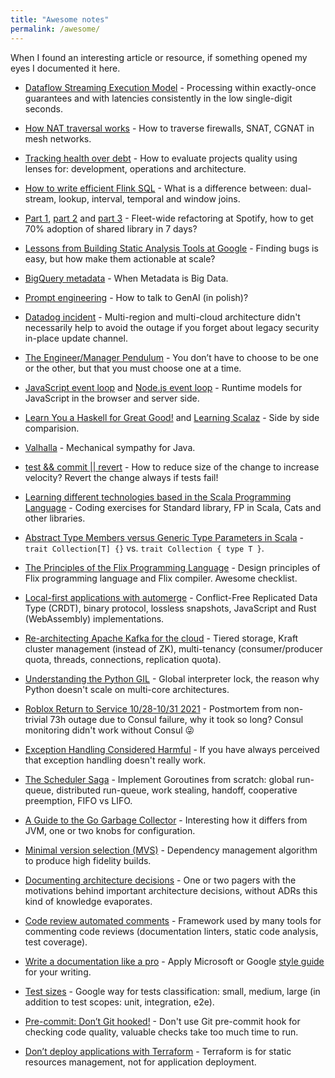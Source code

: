 ```yaml
---
title: "Awesome notes"
permalink: /awesome/
---
```


When I found an interesting article or resource, if something opened my eyes I documented it here.

* [Dataflow Streaming Execution Model](https://medium.com/google-cloud/streaming-engine-execution-model-1eb2eef69a8e) -
Processing within exactly-once guarantees and with latencies consistently in the low single-digit seconds.

* [How NAT traversal works](https://tailscale.com/blog/how-nat-traversal-works) -
How to traverse firewalls, SNAT, CGNAT in mesh networks.

* [Tracking health over debt](https://www.rea-group.com/about-us/news-and-insights/blog/what-good-software-looks-like-at-rea/) -
How to evaluate projects quality using lenses for: development, operations and architecture.

* [How to write efficient Flink SQL](https://www.alibabacloud.com/blog/how-to-write-simple-and-efficient-flink-sql_600148) -
What is a difference between: dual-stream, lookup, interval, temporal and window joins.

* [Part 1](https://engineering.atspotify.com/2023/04/spotifys-shift-to-a-fleet-first-mindset-part-1/), 
[part 2](https://engineering.atspotify.com/2023/05/fleet-management-at-spotify-part-2-the-path-to-declarative-infrastructure/) and 
[part 3](https://engineering.atspotify.com/2023/05/fleet-management-at-spotify-part-3-fleet-wide-refactoring/) -
Fleet-wide refactoring at Spotify, how to get 70% adoption of shared library in 7 days?

* [Lessons from Building Static Analysis Tools at Google](https://cacm.acm.org/magazines/2018/4/226371-lessons-from-building-static-analysis-tools-at-google/fulltext) -
Finding bugs is easy, but how make them actionable at scale?

* [BigQuery metadata](http://vldb.org/pvldb/vol14/p3083-edara.pdf) -
When Metadata is Big Data.

* [Prompt engineering](https://www.promptopedia.pl) -
How to talk to GenAI (in polish)?

* [Datadog incident](https://www.datadoghq.com/blog/2023-03-08-multiregion-infrastructure-connectivity-issue/) -
Multi-region and multi-cloud architecture didn't necessarily help to avoid the outage if you forget about legacy security in-place update channel.

* [The Engineer/Manager Pendulum](https://www.infoq.com/presentations/hands-on-coding-managers/) -
You don’t have to choose to be one or the other, but that you must choose one at a time.

* [JavaScript event loop](https://developer.mozilla.org/en-US/docs/Web/JavaScript/EventLoop)
and [Node.js event loop](https://nodejs.org/en/docs/guides/event-loop-timers-and-nexttick#what-is-the-event-loop) -
Runtime models for JavaScript in the browser and server side.

* [Learn You a Haskell for Great Good!](http://learnyouahaskell.com/chapters) and [Learning Scalaz](https://eed3si9n.com/learning-scalaz/) -
Side by side comparision.

* [Valhalla](https://openjdk.org/projects/valhalla/design-notes/state-of-valhalla/01-background) -
Mechanical sympathy for Java.

* [test && commit || revert](https://medium.com/@kentbeck_7670/test-commit-revert-870bbd756864) -
How to reduce size of the change to increase velocity? Revert the change always if tests fail!

* [Learning different technologies based in the Scala Programming Language](https://www.scala-exercises.org) - 
Coding exercises for Standard library, FP in Scala, Cats and other libraries.

* [Abstract Type Members versus Generic Type Parameters in Scala](https://www.artima.com/weblogs/viewpost.jsp?thread=270195) - 
`trait Collection[T] {}` vs. `trait Collection { type T }`.

* [The Principles of the Flix Programming Language](https://flix.dev/principles/) -
Design principles of Flix programming language and Flix compiler. Awesome checklist.

* [Local-first applications with automerge](https://youtu.be/I4aVMYhL8Pk) -
Conflict-Free Replicated Data Type (CRDT), binary protocol, lossless snapshots, JavaScript and Rust (WebAssembly) implementations.

* [Re-architecting Apache Kafka for the cloud](https://youtu.be/ZSuoLgNWBRU) -
Tiered storage, Kraft cluster management (instead of ZK), multi-tenancy (consumer/producer quota, threads, connections, replication quota).

* [Understanding the Python GIL](https://youtu.be/Obt-vMVdM8s) -
Global interpreter lock, the reason why Python doesn't scale on multi-core architectures.

* [Roblox Return to Service 10/28-10/31 2021](https://blog.roblox.com/2022/01/roblox-return-to-service-10-28-10-31-2021/) -
Postmortem from non-trivial 73h outage due to Consul failure, why it took so long?
Consul monitoring didn't work without Consul 😜

* [Exception Handling Considered Harmful](https://www.lighterra.com/papers/exceptionsharmful/) -
If you have always perceived that exception handling doesn't really work.

* [The Scheduler Saga](https://youtu.be/YHRO5WQGh0k) -
Implement Goroutines from scratch: global run-queue, distributed run-queue, work stealing, handoff, cooperative preemption, FIFO vs LIFO.

* [A Guide to the Go Garbage Collector](https://go.dev/doc/gc-guide) -
Interesting how it differs from JVM, one or two knobs for configuration.

* [Minimal version selection (MVS)](https://research.swtch.com/vgo-mvs) -
Dependency management algorithm to produce high fidelity builds.

* [Documenting architecture decisions](https://cognitect.com/blog/2011/11/15/documenting-architecture-decisions) -
One or two pagers with the motivations behind important architecture decisions, without ADRs this kind of knowledge evaporates.

* [Code review automated comments](https://github.com/reviewdog/reviewdog) -
Framework used by many tools for commenting code reviews (documentation linters, static code analysis, test coverage).

* [Write a documentation like a pro](https://vale.sh) -
Apply Microsoft or Google [style guide](https://github.com/errata-ai/packages) for your writing.

* [Test sizes](https://testing.googleblog.com/2010/12/test-sizes.html) -
Google way for tests classification: small, medium, large (in addition to test scopes: unit, integration, e2e).

* [Pre-commit: Don’t Git hooked!](https://www.thoughtworks.com/insights/blog/pre-commit-don-t-git-hooked) -
Don't use Git pre-commit hook for checking code quality, valuable checks take too much time to run.

* [Don’t deploy applications with Terraform](https://medium.com/google-cloud/dont-deploy-applications-with-terraform-2f4508a45987) -
Terraform is for static resources management, not for application deployment.
